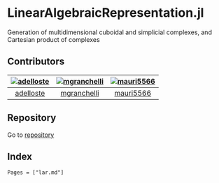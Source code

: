 # LinearAlgebraicRepresentation.jl

Generation of multidimensional cuboidal and simplicial complexes, and Cartesian product of complexes

## Contributors

[![adelloste](https://avatars.githubusercontent.com/u/29163287?v=4&s=117)](https://github.com/adelloste) |[![mgranchelli](https://avatars.githubusercontent.com/u/45238718?v=4&s=117)](https://github.com/mgranchelli) |[![mauri5566](https://avatars.githubusercontent.com/u/80046977?v=4&s=117)](https://github.com/mauri5566) |
:---: |:---: |:---: |
[adelloste](https://github.com/adelloste) |[mgranchelli](https://github.com/mgranchelli) |[mauri5566](https://github.com/mauri5566)

## Repository

Go to [repository](https://github.com/adelloste/LinearAlgebraicRepresentation.jl)

## Index

```@contents
Pages = ["lar.md"]
```